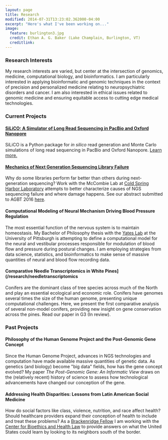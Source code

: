 ```yaml
---
layout: page
title: Research 
modified: 2014-07-31T13:23:02.362000-04:00
excerpt: "Here's what I've been working on..."
image:
  feature: burlington3.jpg
  credit: Ethan A. G. Baker (Lake Champlain, Burlington, VT) 
  creditlink: 
---
```


### Research Interests
My research interests are varied, but center at the intersection of genomics, medicine, computational biology, and bioinformatics. I am particularly interested in applying bioinformatic and genomic techniques in the context of precision and personalized medicine relating to neuropsychiatric disorders and cancer. I am also interested in ethical issues related to genomic medicine and ensuring equitable access to cutting edge medical technologies.

### Current Projects

#### [SiLiCO: A Simulator of Long Read Sequencing in PacBio and Oxford Nanopore](http://silico.ethanagbaker.com)
SiLiCO is a Python package for *in silico* read generation and Monte Carlo simulations of long read sequencing in PacBio and Oxford Nanopore. [Learn more.](http://silico.ethanagbaker.com)

#### [Mechanics of Next Generation Sequencing Library Failure](/research/ngsfailure)
Why do some libraries perform far better than others during next-generation sequencing? Work with the McCombie Lab at [Cold Spring Harbor Laboratory](http://cshl.edu) attempts to better characterize causes of NGS sequencing failure and where damage happens. See our abstract submitted to AGBT 2016 [here](http://ethanagbaker.github.io/images/eagb_agbt_2016_abstract.pdf).

#### Computational Modeling of Neural Mechanism Driving Blood Pressure Regulation
The most essential function of the nervous system is to maintain homeostasis. My Bachelor of Philosophy thesis with the [Yates Lab](http://neuroyates.com) at the University of Pittsburgh is attempting to define a computational model for the neural and vestibular processes responsible for modulation of blood flow and pressure during postural changes. I am employing strategies from data science, statistics, and bioinformatics to make sense of massive quantities of neural and blood flow recording data.


#### Comparative Needle Transcriptomics in White Pines](/research/needletranscriptomics
Conifers are the dominant class of tree species across much of the North and play an essential ecological and economic role. Conifers have genomes several times the size of the human genome, presenting unique computational challenges. Here, we present the first comparative analysis of several non-model conifers, providing new insight on gene conservation across the pines. Read our paper in G3 (In review). 

### Past Projects

#### Philosophy of the Human Genome Project and the Post-Genomic Gene Concept
Since the Human Genome Project, advances in NGS technologies and computation have made available massive quantities of genetic data. As genetics (and biology) become "big data" fields, how has the gene concept evolved? My paper _The Post-Genomic Gene: An Informatic View_ draws on the (relatively recent) history of science to assess how technological advancements have changed our conception of the gene.  

#### Addressing Health Disparities: Lessons from Latin American Social Medicine
How do social factors like class, violence, nutrition, and race affect health? Should healthcare providers expand their conception of health to include and treat these problems? As a [Brackenridge Fellow](http://www.honorscollege.pitt.edu/fall-spring-brackenridge-fellowships) I am working with the [Center for Bioethics and Health Law](http://www.bioethics.pitt.edu/) to provide answers on what the United States could learn by looking to its neighbors south of the border. 